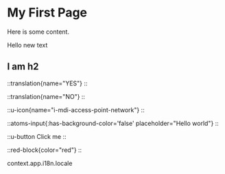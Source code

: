 # My First Page

Here is some content.

Hello new text

## I am h2

::translation{name="YES"}
::

::translation{name="NO"}
::

::u-icon{name="i-mdi-access-point-network"}
::

::atoms-input{:has-background-color='false' placeholder="Hello world"}
::

::u-button
Click me
::

::red-block{color="red"}
::

context.app.i18n.locale
